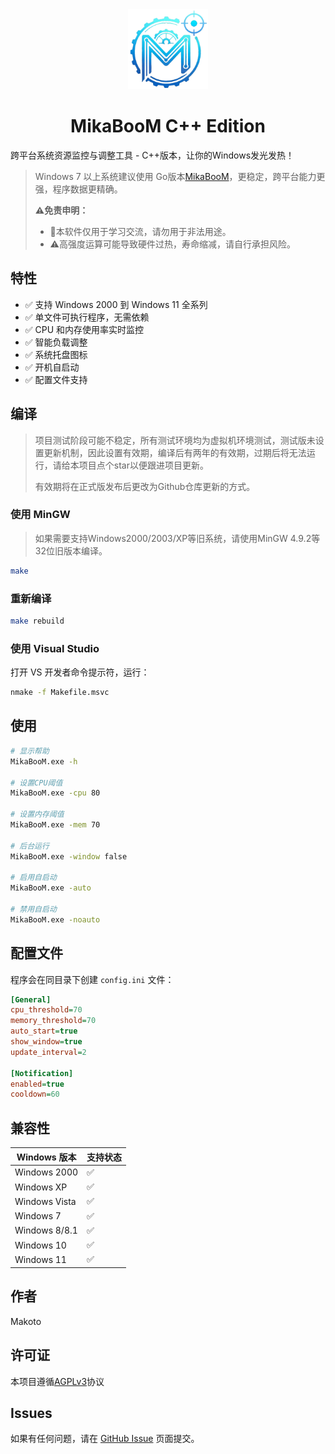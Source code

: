 <div align="center">
    <img src="./res/icon.png" width="128" height="128" alt="MikaBooM">
    <h1>MikaBooM C++ Edition</h1>
</div>

跨平台系统资源监控与调整工具 - C++版本，让你的Windows发光发热！

> Windows 7 以上系统建议使用 Go版本[MikaBooM](https://github.com/MakotoArai-CN/MikaBooM)，更稳定，跨平台能力更强，程序数据更精确。
>
> **⚠免责申明：**
>
> - 🚫本软件仅用于学习交流，请勿用于非法用途。
> - ⚠高强度运算可能导致硬件过热，寿命缩减，请自行承担风险。

## 特性

- ✅ 支持 Windows 2000 到 Windows 11 全系列
- ✅ 单文件可执行程序，无需依赖
- ✅ CPU 和内存使用率实时监控
- ✅ 智能负载调整
- ✅ 系统托盘图标
- ✅ 开机自启动
- ✅ 配置文件支持

## 编译

> 项目测试阶段可能不稳定，所有测试环境均为虚拟机环境测试，测试版未设置更新机制，因此设置有效期，编译后有两年的有效期，过期后将无法运行，请给本项目点个star以便跟进项目更新。
>
> 有效期将在正式版发布后更改为Github仓库更新的方式。

### 使用 MinGW

> 如果需要支持Windows2000/2003/XP等旧系统，请使用MinGW 4.9.2等32位旧版本编译。

```bash
make
```

### 重新编译

```bash
make rebuild
```

### 使用 Visual Studio

打开 VS 开发者命令提示符，运行：

```bash
nmake -f Makefile.msvc
```

## 使用

```bash
# 显示帮助
MikaBooM.exe -h

# 设置CPU阈值
MikaBooM.exe -cpu 80

# 设置内存阈值  
MikaBooM.exe -mem 70

# 后台运行
MikaBooM.exe -window false

# 启用自启动
MikaBooM.exe -auto

# 禁用自启动
MikaBooM.exe -noauto
```

## 配置文件

程序会在同目录下创建 `config.ini` 文件：

```ini
[General]
cpu_threshold=70
memory_threshold=70
auto_start=true
show_window=true
update_interval=2

[Notification]
enabled=true
cooldown=60
```

## 兼容性

| Windows 版本  | 支持状态 |
| ------------- | -------- |
| Windows 2000  | ✅        |
| Windows XP    | ✅        |
| Windows Vista | ✅        |
| Windows 7     | ✅        |
| Windows 8/8.1 | ✅        |
| Windows 10    | ✅        |
| Windows 11    | ✅        |

## 作者

Makoto

## 许可证

本项目遵循[AGPLv3](LICENSE)协议

## Issues

如果有任何问题，请在 [GitHub Issue](https://github.com/MakotoArai-CN/MikaBooM_CPP/issues) 页面提交。
